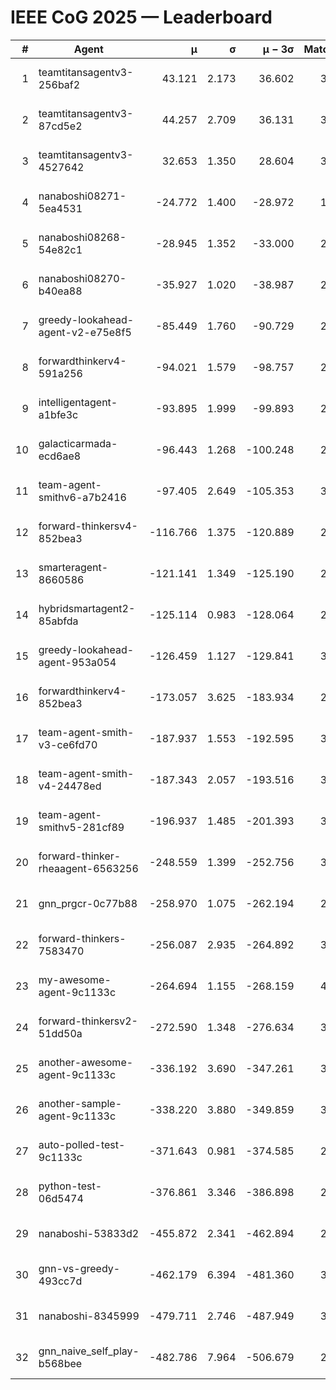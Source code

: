 # IEEE CoG 2025 — Leaderboard

| # | Agent | μ | σ | μ − 3σ | Matches | Updated |
|---:|---|---:|---:|---:|---:|---|
| 1 | teamtitansagentv3-256baf2 | 43.121 | 2.173 | 36.602 | 3320 | 2025-08-27 23:18 |
| 2 | teamtitansagentv3-87cd5e2 | 44.257 | 2.709 | 36.131 | 3280 | 2025-08-27 23:18 |
| 3 | teamtitansagentv3-4527642 | 32.653 | 1.350 | 28.604 | 3040 | 2025-08-27 23:18 |
| 4 | nanaboshi08271-5ea4531 | -24.772 | 1.400 | -28.972 | 1500 | 2025-08-27 23:18 |
| 5 | nanaboshi08268-54e82c1 | -28.945 | 1.352 | -33.000 | 2978 | 2025-08-27 23:18 |
| 6 | nanaboshi08270-b40ea88 | -35.927 | 1.020 | -38.987 | 2058 | 2025-08-27 23:18 |
| 7 | greedy-lookahead-agent-v2-e75e8f5 | -85.449 | 1.760 | -90.729 | 2646 | 2025-08-27 23:18 |
| 8 | forwardthinkerv4-591a256 | -94.021 | 1.579 | -98.757 | 2671 | 2025-08-27 23:18 |
| 9 | intelligentagent-a1bfe3c | -93.895 | 1.999 | -99.893 | 2820 | 2025-08-27 23:18 |
| 10 | galacticarmada-ecd6ae8 | -96.443 | 1.268 | -100.248 | 2940 | 2025-08-27 23:18 |
| 11 | team-agent-smithv6-a7b2416 | -97.405 | 2.649 | -105.353 | 3580 | 2025-08-27 23:18 |
| 12 | forward-thinkersv4-852bea3 | -116.766 | 1.375 | -120.889 | 2776 | 2025-08-27 23:18 |
| 13 | smarteragent-8660586 | -121.141 | 1.349 | -125.190 | 2620 | 2025-08-27 23:18 |
| 14 | hybridsmartagent2-85abfda | -125.114 | 0.983 | -128.064 | 2822 | 2025-08-27 23:18 |
| 15 | greedy-lookahead-agent-953a054 | -126.459 | 1.127 | -129.841 | 3026 | 2025-08-27 23:18 |
| 16 | forwardthinkerv4-852bea3 | -173.057 | 3.625 | -183.934 | 2457 | 2025-08-27 23:18 |
| 17 | team-agent-smith-v3-ce6fd70 | -187.937 | 1.553 | -192.595 | 3354 | 2025-08-27 23:18 |
| 18 | team-agent-smith-v4-24478ed | -187.343 | 2.057 | -193.516 | 3174 | 2025-08-27 23:18 |
| 19 | team-agent-smithv5-281cf89 | -196.937 | 1.485 | -201.393 | 3400 | 2025-08-27 23:18 |
| 20 | forward-thinker-rheaagent-6563256 | -248.559 | 1.399 | -252.756 | 3344 | 2025-08-27 23:18 |
| 21 | gnn_prgcr-0c77b88 | -258.970 | 1.075 | -262.194 | 2780 | 2025-08-27 23:18 |
| 22 | forward-thinkers-7583470 | -256.087 | 2.935 | -264.892 | 3280 | 2025-08-27 23:18 |
| 23 | my-awesome-agent-9c1133c | -264.694 | 1.155 | -268.159 | 4180 | 2025-08-27 23:18 |
| 24 | forward-thinkersv2-51dd50a | -272.590 | 1.348 | -276.634 | 3544 | 2025-08-27 23:18 |
| 25 | another-awesome-agent-9c1133c | -336.192 | 3.690 | -347.261 | 3700 | 2025-08-27 23:18 |
| 26 | another-sample-agent-9c1133c | -338.220 | 3.880 | -349.859 | 3340 | 2025-08-27 23:18 |
| 27 | auto-polled-test-9c1133c | -371.643 | 0.981 | -374.585 | 2820 | 2025-08-27 23:18 |
| 28 | python-test-06d5474 | -376.861 | 3.346 | -386.898 | 2630 | 2025-08-27 23:18 |
| 29 | nanaboshi-53833d2 | -455.872 | 2.341 | -462.894 | 2720 | 2025-08-27 23:18 |
| 30 | gnn-vs-greedy-493cc7d | -462.179 | 6.394 | -481.360 | 3000 | 2025-08-27 23:18 |
| 31 | nanaboshi-8345999 | -479.711 | 2.746 | -487.949 | 3150 | 2025-08-27 23:18 |
| 32 | gnn_naive_self_play-b568bee | -482.786 | 7.964 | -506.679 | 2380 | 2025-08-27 23:18 |

